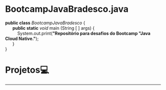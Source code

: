 # BootcampJavaBradesco.java
**public class** _BootcampJavaBradesco_ {                                                           
  &nbsp;&nbsp;&nbsp;&nbsp;&nbsp;&nbsp;**public static** *void* main (String [ ] args) {<br>
  &nbsp;&nbsp;&nbsp;&nbsp;&nbsp;&nbsp;&nbsp;&nbsp;&nbsp;&nbsp;System.out.print(**"Repositório para desafios do Bootcamp "Java Cloud Native."**);<br>
  &nbsp;&nbsp;&nbsp;&nbsp;&nbsp;&nbsp;}<br>
}

# Projetos💻
***********************************************************

